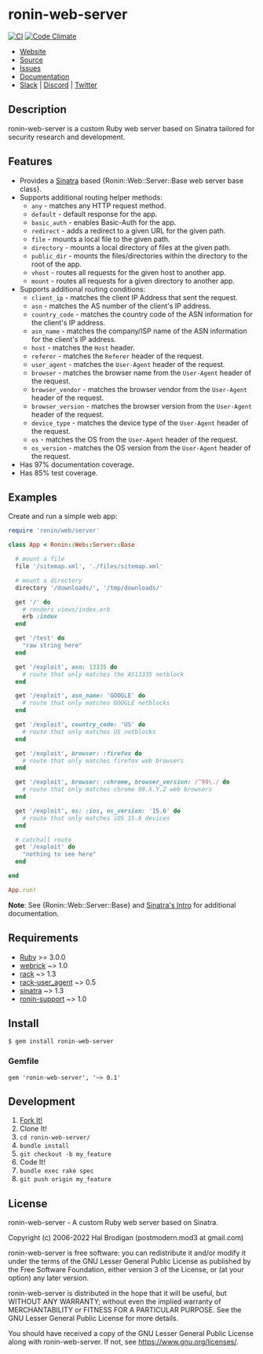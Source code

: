 # ronin-web-server

[![CI](https://github.com/ronin-rb/ronin-web-server/actions/workflows/ruby.yml/badge.svg)](https://github.com/ronin-rb/ronin-web-server/actions/workflows/ruby.yml)
[![Code Climate](https://codeclimate.com/github/ronin-rb/ronin-web-server.svg)](https://codeclimate.com/github/ronin-rb/ronin-web-server)

* [Website](https://ronin-rb.dev/)
* [Source](https://github.com/ronin-rb/ronin-web-server)
* [Issues](https://github.com/ronin-rb/ronin-web-server/issues)
* [Documentation](https://ronin-rb.dev/docs/ronin-web-server/frames)
* [Slack](https://ronin-rb.slack.com) |
  [Discord](https://discord.gg/6WAb3PsVX9) |
  [Twitter](https://twitter.com/ronin_rb)

## Description

ronin-web-server is a custom Ruby web server based on Sinatra tailored for
security research and development.

## Features

* Provides a [Sinatra][sinatra] based
  {Ronin::Web::Server::Base web server base class}.
* Supports additional routing helper methods:
  * `any` - matches any HTTP request method.
  * `default` - default response for the app.
  * `basic_auth` - enables Basic-Auth for the app.
  * `redirect` - adds a redirect to a given URL for the given path.
  * `file` - mounts a local file to the given path.
  * `directory` - mounts a local directory of files at the given path.
  * `public_dir` - mounts the files/directories within the directory to the root
    of the app.
  * `vhost` - routes all requests for the given host to another app.
  * `mount` - routes all requests for a given directory to another app.
* Supports additional routing conditions:
  * `client_ip` - matches the client IP Address that sent the request.
  * `asn` - matches the AS number of the client's IP address.
  * `country_code` - matches the country code of the ASN information for the
    client's IP address.
  * `asn_name` - matches the company/ISP name of the ASN information for the
    client's IP address.
  * `host` - matches the `Host` header.
  * `referer` - matches the `Referer` header of the request.
  * `user_agent` - matches the `User-Agent` header of the request.
  * `browser` - matches the browser name from the `User-Agent` header of the
    request.
  * `browser_vendor` - matches the browser vendor from the `User-Agent` header
    of the request.
  * `browser_version` - matches the browser version from the `User-Agent` header
    of the request.
  * `device_type` - matches the device type of the `User-Agent` header of the
    request.
  * `os` - matches the OS from the `User-Agent` header of the request.
  * `os_version` - matches the OS version from the `User-Agent` header of the
    request.
* Has 97% documentation coverage.
* Has 85% test coverage.

## Examples

Create and run a simple web app:

```ruby
require 'ronin/web/server'

class App < Ronin::Web::Server::Base

  # mount a file
  file '/sitemap.xml', './files/sitemap.xml'

  # mount a directory
  directory '/downloads/', '/tmp/downloads/'

  get '/' do
    # renders views/index.erb
    erb :index
  end

  get '/test' do
    "raw string here"
  end

  get '/exploit', asn: 13335 do
    # route that only matches the AS13335 netblock
  end

  get '/exploit', asn_name: 'GOOGLE' do
    # route that only matches GOOGLE netblocks
  end

  get '/exploit', country_code: 'US' do
    # route that only matches US netblocks
  end

  get '/exploit', browser: :firefox do
    # route that only matches firefox web browsers
  end

  get '/exploit', browser: :chrome, browser_version: /^99\./ do
    # route that only matches chrome 99.X.Y.Z web browsers
  end

  get '/exploit', os: :ios, os_version: '15.6' do
    # route that only matches iOS 15.6 devices
  end

  # catchall route
  get '/exploit' do
    "nothing to see here"
  end

end

App.run!
```

**Note**: See {Ronin::Web::Server::Base} and [Sinatra's Intro][1] for additional
documentation.

[1]: http://sinatrarb.com/intro.html

## Requirements

* [Ruby] >= 3.0.0
* [webrick] ~> 1.0
* [rack] ~> 1.3
* [rack-user_agent] ~> 0.5
* [sinatra] ~> 1.3
* [ronin-support] ~> 1.0

## Install

```shell
$ gem install ronin-web-server
```

### Gemfile

```shell
gem 'ronin-web-server', '~> 0.1'
```

## Development

1. [Fork It!](https://github.com/ronin-rb/ronin-web-server/fork)
2. Clone It!
3. `cd ronin-web-server/`
4. `bundle install`
5. `git checkout -b my_feature`
6. Code It!
7. `bundle exec rake spec`
8. `git push origin my_feature`

## License

ronin-web-server - A custom Ruby web server based on Sinatra.

Copyright (c) 2006-2022 Hal Brodigan (postmodern.mod3 at gmail.com)

ronin-web-server is free software: you can redistribute it and/or modify
it under the terms of the GNU Lesser General Public License as published
by the Free Software Foundation, either version 3 of the License, or
(at your option) any later version.

ronin-web-server is distributed in the hope that it will be useful,
but WITHOUT ANY WARRANTY; without even the implied warranty of
MERCHANTABILITY or FITNESS FOR A PARTICULAR PURPOSE.  See the
GNU Lesser General Public License for more details.

You should have received a copy of the GNU Lesser General Public License
along with ronin-web-server.  If not, see <https://www.gnu.org/licenses/>.

[Ruby]: https://www.ruby-lang.org
[webrick]: https://github.com/ruby/webrick#readme
[rack]: https://github.com/rack/rack#readme
[rack-user_agent]: https://github.com/k0kubun/rack-user_agent#readme
[sinatra]: https://github.com/sinatra/sinatra#readme
[ronin-support]: https://github.com/ronin-rb/ronin-support#readme
